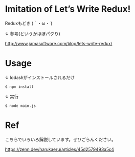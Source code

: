 # Imitation of Let’s Write Redux!

Reduxもどき (｀・ω・´)

↓ 参考(というかほぼパクり)

http://www.jamasoftware.com/blog/lets-write-redux/

# Usage

↓ lodashがインストールされるだけ
```
$ npm install
```

↓ 実行
```
$ node main.js
```

# Ref

こちらでいろいろ解説しています。ぜひごらんください。

https://zenn.dev/harukaeru/articles/45d2579493a5c4
